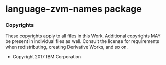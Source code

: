 # language-zvm-names package 

### Copyrights

These copyrights apply to all files in this Work.  Additional copyrights MAY be present in individual files as well.
Consult the license for requirements when redistributing, creating Derivative Works, and so on.

* Copyright 2017 IBM Corporation
